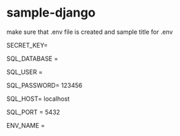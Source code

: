 # sample-django

make sure that .env file is created and sample title for .env

SECRET_KEY= 

SQL_DATABASE = 

SQL_USER = 

SQL_PASSWORD= 123456

SQL_HOST= localhost

SQL_PORT = 5432

ENV_NAME = 
